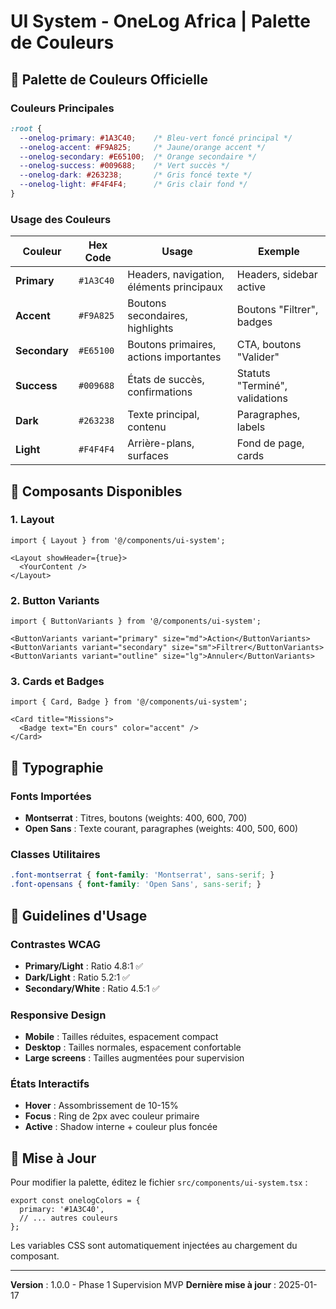 # UI System - OneLog Africa | Palette de Couleurs

## 🎨 Palette de Couleurs Officielle

### Couleurs Principales
```css
:root {
  --onelog-primary: #1A3C40;    /* Bleu-vert foncé principal */
  --onelog-accent: #F9A825;     /* Jaune/orange accent */
  --onelog-secondary: #E65100;  /* Orange secondaire */
  --onelog-success: #009688;    /* Vert succès */
  --onelog-dark: #263238;       /* Gris foncé texte */
  --onelog-light: #F4F4F4;      /* Gris clair fond */
}
```

### Usage des Couleurs

| Couleur | Hex Code | Usage | Exemple |
|---------|----------|-------|---------|
| **Primary** | `#1A3C40` | Headers, navigation, éléments principaux | Headers, sidebar active |
| **Accent** | `#F9A825` | Boutons secondaires, highlights | Boutons "Filtrer", badges |
| **Secondary** | `#E65100` | Boutons primaires, actions importantes | CTA, boutons "Valider" |
| **Success** | `#009688` | États de succès, confirmations | Statuts "Terminé", validations |
| **Dark** | `#263238` | Texte principal, contenu | Paragraphes, labels |
| **Light** | `#F4F4F4` | Arrière-plans, surfaces | Fond de page, cards |

## 🔧 Composants Disponibles

### 1. Layout
```tsx
import { Layout } from '@/components/ui-system';

<Layout showHeader={true}>
  <YourContent />
</Layout>
```

### 2. Button Variants
```tsx
import { ButtonVariants } from '@/components/ui-system';

<ButtonVariants variant="primary" size="md">Action</ButtonVariants>
<ButtonVariants variant="secondary" size="sm">Filtrer</ButtonVariants>
<ButtonVariants variant="outline" size="lg">Annuler</ButtonVariants>
```

### 3. Cards et Badges
```tsx
import { Card, Badge } from '@/components/ui-system';

<Card title="Missions">
  <Badge text="En cours" color="accent" />
</Card>
```

## 📝 Typographie

### Fonts Importées
- **Montserrat** : Titres, boutons (weights: 400, 600, 700)
- **Open Sans** : Texte courant, paragraphes (weights: 400, 500, 600)

### Classes Utilitaires
```css
.font-montserrat { font-family: 'Montserrat', sans-serif; }
.font-opensans { font-family: 'Open Sans', sans-serif; }
```

## 🎯 Guidelines d'Usage

### Contrastes WCAG
- **Primary/Light** : Ratio 4.8:1 ✅
- **Dark/Light** : Ratio 5.2:1 ✅
- **Secondary/White** : Ratio 4.5:1 ✅

### Responsive Design
- **Mobile** : Tailles réduites, espacement compact
- **Desktop** : Tailles normales, espacement confortable
- **Large screens** : Tailles augmentées pour supervision

### États Interactifs
- **Hover** : Assombrissement de 10-15%
- **Focus** : Ring de 2px avec couleur primaire
- **Active** : Shadow interne + couleur plus foncée

## 🔄 Mise à Jour

Pour modifier la palette, éditez le fichier `src/components/ui-system.tsx` :

```tsx
export const onelogColors = {
  primary: '#1A3C40',
  // ... autres couleurs
};
```

Les variables CSS sont automatiquement injectées au chargement du composant.

---

**Version** : 1.0.0 - Phase 1 Supervision MVP
**Dernière mise à jour** : 2025-01-17
